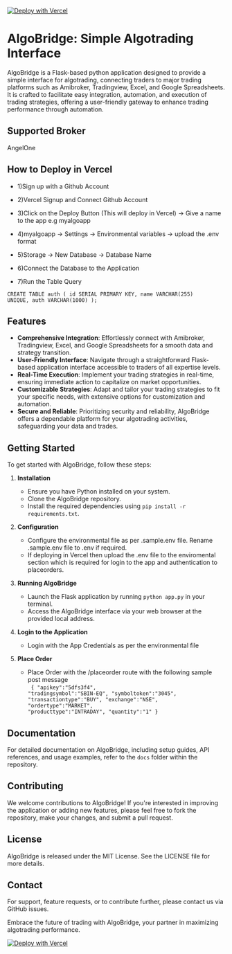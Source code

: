 [![Deploy with Vercel](https://vercel.com/button)](https://vercel.com/new/clone?repository-url=https://github.com/marketcalls/algobridge)

# AlgoBridge: Simple Algotrading Interface

AlgoBridge is a Flask-based python application designed to provide a simple  interface for algotrading, connecting traders to major trading platforms such as Amibroker, Tradingview, Excel, and Google Spreadsheets. It is crafted to facilitate easy integration, automation, and execution of trading strategies, offering a user-friendly gateway to enhance trading performance through automation.

## Supported Broker

AngelOne

## How to Deploy in Vercel

- 1)Sign up with a Github Account

- 2)Vercel Signup and Connect Github Account

- 3)Click on the Deploy Button (This will deploy in Vercel) -> Give a name to the app e.g myalgoapp

- 4)myalgoapp -> Settings -> Environmental variables -> upload the .env format

- 5)Storage -> New Database -> Database Name

- 6)Connect the Database to the Application

- 7)Run the Table Query

<code>CREATE TABLE auth (
    id SERIAL PRIMARY KEY,
    name VARCHAR(255) UNIQUE,
    auth VARCHAR(1000)
);</code>

## Features

- **Comprehensive Integration**: Effortlessly connect with Amibroker, Tradingview, Excel, and Google Spreadsheets for a smooth data and strategy transition.
- **User-Friendly Interface**: Navigate through a straightforward Flask-based application interface accessible to traders of all expertise levels.
- **Real-Time Execution**: Implement your trading strategies in real-time, ensuring immediate action to capitalize on market opportunities.
- **Customizable Strategies**: Adapt and tailor your trading strategies to fit your specific needs, with extensive options for customization and automation.
- **Secure and Reliable**: Prioritizing security and reliability, AlgoBridge offers a dependable platform for your algotrading activities, safeguarding your data and trades.

## Getting Started

To get started with AlgoBridge, follow these steps:

1. **Installation**
   - Ensure you have Python installed on your system.
   - Clone the AlgoBridge repository.
   - Install the required dependencies using `pip install -r requirements.txt`.

2. **Configuration**
   - Configure the environmental file as per .sample.env file. Rename .sample.env file to .env if required.
   - If deploying in Vercel then upload the .env file to the enviromental section which is required for login to the app and authentication to placeorders.

3. **Running AlgoBridge**
   - Launch the Flask application by running `python app.py` in your terminal.
   - Access the AlgoBridge interface via your web browser at the provided local address.

4. **Login to the Application**
   - Login with the App Credentials as per the environmental file


5. **Place Order**
   - Place Order with the /placeorder route with the following sample post message
      <br>
      <code>
      {
      "apikey":"5dfs3f4",
      "tradingsymbol":"SBIN-EQ",
      "symboltoken":"3045",
      "transactiontype":"BUY",
      "exchange":"NSE",
      "ordertype":"MARKET",
      "producttype":"INTRADAY",
      "quantity":"1"
      }</code>


## Documentation

For detailed documentation on AlgoBridge, including setup guides, API references, and usage examples, refer to the `docs` folder within the repository.

## Contributing

We welcome contributions to AlgoBridge! If you're interested in improving the application or adding new features, please feel free to fork the repository, make your changes, and submit a pull request.

## License

AlgoBridge is released under the MIT License. See the LICENSE file for more details.

## Contact

For support, feature requests, or to contribute further, please contact us via GitHub issues.

Embrace the future of trading with AlgoBridge, your partner in maximizing algotrading performance.


[![Deploy with Vercel](https://vercel.com/button)](https://vercel.com/new/clone?repository-url=https%3A%2F%2Fgithub.com%2Fvercel%2Fexamples%2Ftree%2Fmain%2Fpython%2Fflask3&demo-title=Flask%203%20%2B%20Vercel&demo-description=Use%20Flask%203%20on%20Vercel%20with%20Serverless%20Functions%20using%20the%20Python%20Runtime.&demo-url=https%3A%2F%2Fflask3-python-template.vercel.app%2F&demo-image=https://assets.vercel.com/image/upload/v1669994156/random/flask.png)
